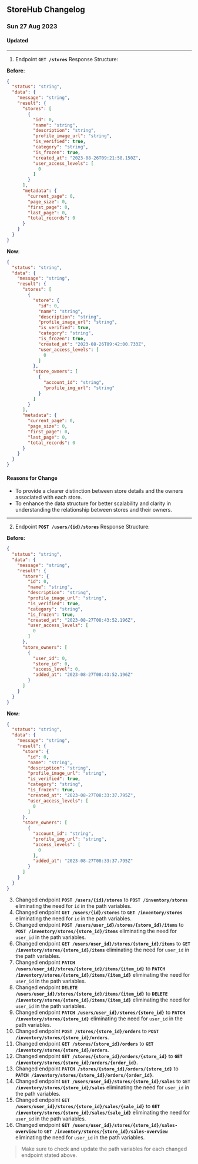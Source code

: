 ## StoreHub Changelog

### **Sun 27 Aug 2023**

#### Updated
---
1. Endpoint **`GET /stores`** Response Structure:

  **Before**:
  ```json
  {
    "status": "string",
    "data": {
      "message": "string",
      "result": {
        "stores": [
          {
            "id": 0,
            "name": "string",
            "description": "string",
            "profile_image_url": "string",
            "is_verified": true,
            "category": "string",
            "is_frozen": true,
            "created_at": "2023-08-26T09:21:58.150Z",
            "user_access_levels": [
              0
            ]
          }
        ],
        "metadata": {
          "current_page": 0,
          "page_size": 0,
          "first_page": 0,
          "last_page": 0,
          "total_records": 0
        }
      }
    }
  }
  ```

  **Now**:
  ```json
  {
    "status": "string",
    "data": {
      "message": "string",
      "result": {
        "stores": [
          {
            "store": {
              "id": 0,
              "name": "string",
              "description": "string",
              "profile_image_url": "string",
              "is_verified": true,
              "category": "string",
              "is_frozen": true,
              "created_at": "2023-08-26T09:42:00.733Z",
              "user_access_levels": [
                0
              ]
            },
            "store_owners": [
              {
                "account_id": "string",
                "profile_img_url": "string"
              }
            ]
          }
        ],
        "metadata": {
          "current_page": 0,
          "page_size": 0,
          "first_page": 0,
          "last_page": 0,
          "total_records": 0
        }
      }
    }
  }
  ```

#### Reasons for Change

- To provide a clearer distinction between store details and the owners associated with each store.
- To enhance the data structure for better scalability and clarity in understanding the relationship between stores and their owners.
---
2. Endpoint **`POST /users/{id}/stores`** Response Structure:

  **Before:**

  ```json
  {
    "status": "string",
    "data": {
      "message": "string",
      "result": {
        "store": {
          "id": 0,
          "name": "string",
          "description": "string",
          "profile_image_url": "string",
          "is_verified": true,
          "category": "string",
          "is_frozen": true,
          "created_at": "2023-08-27T08:43:52.196Z",
          "user_access_levels": [
            0
          ]
        },
        "store_owners": [
          {
            "user_id": 0,
            "store_id": 0,
            "access_level": 0,
            "added_at": "2023-08-27T08:43:52.196Z"
          }
        ]
      }
    }
  }
  ```
  **Now:**

  ```json
  {
    "status": "string",
    "data": {
      "message": "string",
      "result": {
        "store": {
          "id": 0,
          "name": "string",
          "description": "string",
          "profile_image_url": "string",
          "is_verified": true,
          "category": "string",
          "is_frozen": true,
          "created_at": "2023-08-27T08:33:37.795Z",
          "user_access_levels": [
            0
          ]
        },
        "store_owners": [
          {
            "account_id": "string",
            "profile_img_url": "string",
            "access_levels": [
              0
            ],
            "added_at": "2023-08-27T08:33:37.795Z"
          }
        ]
      }
    }
  }
  ```

3. Changed endpoint **`POST /users/{id}/stores`** to **`POST /inventory/stores`** eliminating the need for `id` in the path variables.
4. Changed endpoint **`GET /users/{id}/stores`** to **`GET /inventory/stores`** eliminating the need for `id` in the path variables.
5. Changed endpoint **`POST /users/user_id}/stores/{store_id}/items`** to **`POST /inventory/stores/{store_id}/items`** eliminating the need for `user_id` in the path variables.
6. Changed endpoint **`GET /users/user_id}/stores/{store_id}/items`** to **`GET /inventory/stores/{store_id}/items`** eliminating the need for `user_id` in the path variables.
7. Changed endpoint **`PATCH /users/user_id}/stores/{store_id}/items/{item_id}`** to **`PATCH /inventory/stores/{store_id}/items/{item_id}`** eliminating the need for `user_id` in the path variables.
8. Changed endpoint **`DELETE /users/user_id}/stores/{store_id}/items/{item_id}`** to **`DELETE /inventory/stores/{store_id}/items/{item_id}`** eliminating the need for `user_id` in the path variables.
8. Changed endpoint **`PATCH /users/user_id}/stores/{store_id}`** to **`PATCH /inventory/stores/{store_id}`** eliminating the need for `user_id` in the path variables.
9. Changed endpoint **`POST /stores/{store_id}/orders`** to **`POST /inventory/stores/{store_id}/orders`**.
10. Changed endpoint **`GET /stores/{store_id}/orders`** to **`GET /inventory/stores/{store_id}/orders`**.
11. Changed endpoint **`GET /stores/{store_id}/orders/{store_id}`** to **`GET /inventory/stores/{store_id}/orders/{order_id}`**.
12. Changed endpoint **`PATCH /stores/{store_id}/orders/{store_id}`** to **`PATCH /inventory/stores/{store_id}/orders/{order_id}`**.
13. Changed endpoint **`GET /users/user_id}/stores/{store_id}/sales`** to **`GET /inventory/stores/{store_id}/sales`** eliminating the need for `user_id` in the path variables.
14. Changed endpoint **`GET /users/user_id}/stores/{store_id}/sales/{sale_id}`** to **`GET /inventory/stores/{store_id}/sales/{sale_id}`** eliminating the need for `user_id` in the path variables.
15. Changed endpoint **`GET /users/user_id}/stores/{store_id}/sales-overview`** to **`GET /inventory/stores/{store_id}/sales-overview`** eliminating the need for `user_id` in the path variables.

> Make sure to check and update the path variables for each changed endpoint stated above.

